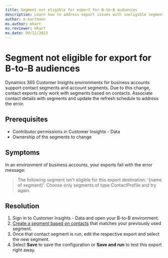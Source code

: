 ```yaml
---
title: Segment not eligible for export for B-to-B audiences
description: Learn how to address export issues with ineligible segments in Dynamics 365 Customer Insights - Data.
author: m-hartmann
ms.author: mhart
ms.reviewer: mhart
ms.date: 09/11/2023
---
```

# Segment not eligible for export for B-to-B audiences

Dynamics 365 Customer Insights environments for business accounts support contact segments and account segments. Due to this change, contact exports only work with segments based on contacts. Associate contact details with segments and update the refresh schedule to address the error.

## Prerequisites

- Contributor permissions in Customer Insights - Data
- Ownership of the segments to change

## Symptoms

In an environment of business accounts, your exports fail with the error message:

> The following segment isn't eligible for this export destination: '{name of segment}'. Choose only segments of type ContactProfile and try again.

## Resolution

1. Sign in to Customer Insights - Data and open your B-to-B environment.
1. [Create a segment based on contacts](/dynamics365/customer-insights/segment-builder) that matches your previously used segment.
1. Once that contact segment is run, edit the respective export and select the new segment.
1. Select **Save** to save the configuration or **Save and run** to test this export right away.
